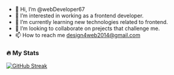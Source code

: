 - 👋 Hi, I’m @webDeveloper67
- 👀 I’m interested in working as a frontend developer.
- 🌱 I’m currently learning new technologies related to frontend.
- 💞️ I’m looking to collaborate on prejects that challenge me.
- 📫 How to reach me design4web2014@gmail.com

<!---
webDeveloper67/webDeveloper67 is a ✨ special ✨ repository because its `README.md` (this file) appears on your GitHub profile.
You can click the Preview link to take a look at your changes.
--->

### :fire: My Stats
[![GitHub Streak](https://streak-stats.demolab.com/?user=webDeveloper67&theme=dark)](https://git.io/streak-stats)

